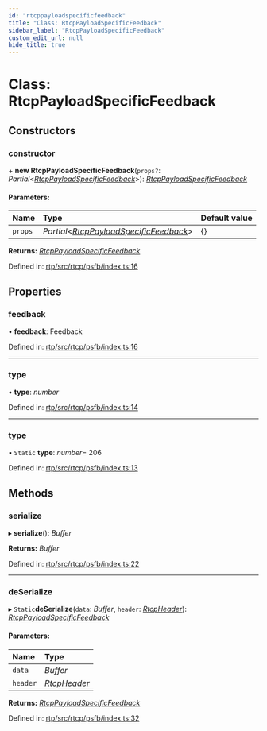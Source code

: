 ```yaml
---
id: "rtcppayloadspecificfeedback"
title: "Class: RtcpPayloadSpecificFeedback"
sidebar_label: "RtcpPayloadSpecificFeedback"
custom_edit_url: null
hide_title: true
---
```


# Class: RtcpPayloadSpecificFeedback

## Constructors

### constructor

\+ **new RtcpPayloadSpecificFeedback**(`props?`: *Partial*<[*RtcpPayloadSpecificFeedback*](rtcppayloadspecificfeedback.md)\>): [*RtcpPayloadSpecificFeedback*](rtcppayloadspecificfeedback.md)

#### Parameters:

Name | Type | Default value |
:------ | :------ | :------ |
`props` | *Partial*<[*RtcpPayloadSpecificFeedback*](rtcppayloadspecificfeedback.md)\> | {} |

**Returns:** [*RtcpPayloadSpecificFeedback*](rtcppayloadspecificfeedback.md)

Defined in: [rtp/src/rtcp/psfb/index.ts:16](https://github.com/shinyoshiaki/werift-webrtc/blob/8232339/packages/rtp/src/rtcp/psfb/index.ts#L16)

## Properties

### feedback

• **feedback**: Feedback

Defined in: [rtp/src/rtcp/psfb/index.ts:16](https://github.com/shinyoshiaki/werift-webrtc/blob/8232339/packages/rtp/src/rtcp/psfb/index.ts#L16)

___

### type

• **type**: *number*

Defined in: [rtp/src/rtcp/psfb/index.ts:14](https://github.com/shinyoshiaki/werift-webrtc/blob/8232339/packages/rtp/src/rtcp/psfb/index.ts#L14)

___

### type

▪ `Static` **type**: *number*= 206

Defined in: [rtp/src/rtcp/psfb/index.ts:13](https://github.com/shinyoshiaki/werift-webrtc/blob/8232339/packages/rtp/src/rtcp/psfb/index.ts#L13)

## Methods

### serialize

▸ **serialize**(): *Buffer*

**Returns:** *Buffer*

Defined in: [rtp/src/rtcp/psfb/index.ts:22](https://github.com/shinyoshiaki/werift-webrtc/blob/8232339/packages/rtp/src/rtcp/psfb/index.ts#L22)

___

### deSerialize

▸ `Static`**deSerialize**(`data`: *Buffer*, `header`: [*RtcpHeader*](rtcpheader.md)): [*RtcpPayloadSpecificFeedback*](rtcppayloadspecificfeedback.md)

#### Parameters:

Name | Type |
:------ | :------ |
`data` | *Buffer* |
`header` | [*RtcpHeader*](rtcpheader.md) |

**Returns:** [*RtcpPayloadSpecificFeedback*](rtcppayloadspecificfeedback.md)

Defined in: [rtp/src/rtcp/psfb/index.ts:32](https://github.com/shinyoshiaki/werift-webrtc/blob/8232339/packages/rtp/src/rtcp/psfb/index.ts#L32)

